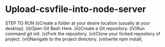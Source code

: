 # Upload-csvfile-into-node-server
STEP TO RUN
(i)Create a folder at your desire location (usually at your desktop).
(ii)Open Git Bash Here.
(iii)Create a Git repository.
(iV)Run command git init.
(v)Fork the repository.
(vi)Clone your forked repository of project.
(vii)Navigate to the project directory.
(viii)write npm install, 
